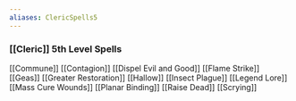```yaml
---
aliases: ClericSpells5
---
```

### [[Cleric]] 5th Level Spells
[[Commune]]
[[Contagion]]
[[Dispel Evil and Good]]
[[Flame Strike]]
[[Geas]]
[[Greater Restoration]]
[[Hallow]]
[[Insect Plague]]
[[Legend Lore]]
[[Mass Cure Wounds]]
[[Planar Binding]]
[[Raise Dead]]
[[Scrying]]